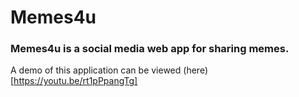 # Memes4u

### Memes4u is a social media web app for sharing memes.

A demo of this application can be viewed (here)[https://youtu.be/rt1pPpangTg]

